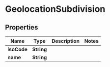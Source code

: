 

# GeolocationSubdivision


## Properties

| Name | Type | Description | Notes |
|------------ | ------------- | ------------- | -------------|
|**isoCode** | **String** |  |  |
|**name** | **String** |  |  |



